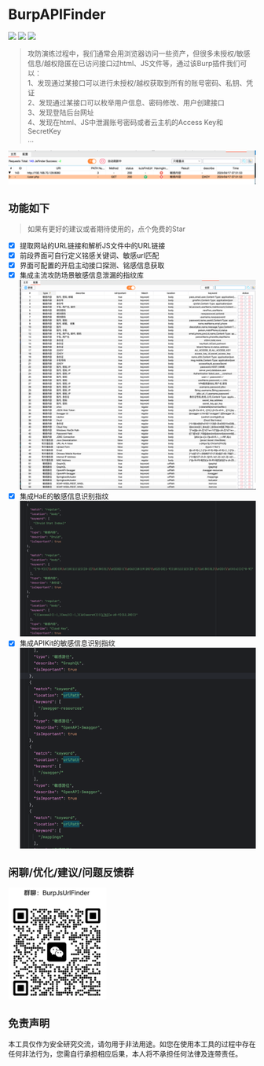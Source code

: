 # BurpAPIFinder
![](https://img.shields.io/badge/Author-Shaun-blue)
![](https://img.shields.io/badge/JDK-9+-yellow)
![](https://img.shields.io/badge/捡漏是问艺术-往往有意想不到的成果-red)
> 攻防演练过程中，我们通常会用浏览器访问一些资产，但很多未授权/敏感信息/越权隐匿在已访问接口过html、JS文件等，通过该Burp插件我们可以：  
> 1、发现通过某接口可以进行未授权/越权获取到所有的账号密码、私钥、凭证  
> 2、发现通过某接口可以枚举用户信息、密码修改、用户创建接口  
> 3、发现登陆后台网址  
> 4、发现在html、JS中泄漏账号密码或者云主机的Access Key和SecretKey  
> ...  

![img.png](images/main.png)

## 功能如下
> 如果有更好的建议或者期待使用的，点个免费的Star
- [x] 提取网站的URL链接和解析JS文件中的URL链接
- [x] 前段界面可自行定义铭感关键词、敏感url匹配
- [x] 界面可配置的开启主动接口探测、铭感信息获取
- [x] 集成主流攻防场景敏感信息泄漏的指纹库
![img.png](images/config.png)
- [x] 集成HaE的敏感信息识别指纹
![img.png](images/HaE.png)
- [x] 集成APIKit的敏感信息识别指纹
![img.png](images/APIKit.png)

## 闲聊/优化/建议/问题反馈群
<img src="images/weixinqun.png" alt="img.png" width="200"/>


## 免责声明

本工具仅作为安全研究交流，请勿用于非法用途。如您在使用本工具的过程中存在任何非法行为，您需自行承担相应后果，本人将不承担任何法律及连带责任。
